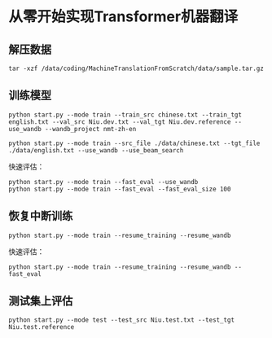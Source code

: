 # 从零开始实现Transformer机器翻译
## 解压数据
```shell
tar -xzf /data/coding/MachineTranslationFromScratch/data/sample.tar.gz 
```
## 训练模型
```shell
python start.py --mode train --train_src chinese.txt --train_tgt english.txt --val_src Niu.dev.txt --val_tgt Niu.dev.reference --use_wandb --wandb_project nmt-zh-en
```
```shell
python start.py --mode train --src_file ./data/chinese.txt --tgt_file ./data/english.txt --use_wandb --use_beam_search
```
快速评估：
```shell
python start.py --mode train --fast_eval --use_wandb
python start.py --mode train --fast_eval --fast_eval_size 100
```
## 恢复中断训练
```shell
python start.py --mode train --resume_training --resume_wandb
```
快速评估：
```shell
python start.py --mode train --resume_training --resume_wandb --fast_eval
```
## 测试集上评估
```shell
python start.py --mode test --test_src Niu.test.txt --test_tgt Niu.test.reference
```
